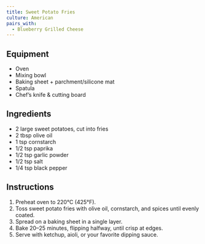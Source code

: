 ```yaml
---
title: Sweet Potato Fries
culture: American
pairs_with:
  - Blueberry Grilled Cheese
---
```


## Equipment
- Oven
- Mixing bowl
- Baking sheet + parchment/silicone mat
- Spatula
- Chef’s knife & cutting board

## Ingredients
- 2 large sweet potatoes, cut into fries
- 2 tbsp olive oil
- 1 tsp cornstarch
- 1/2 tsp paprika
- 1/2 tsp garlic powder
- 1/2 tsp salt
- 1/4 tsp black pepper

## Instructions
1. Preheat oven to 220°C (425°F).
2. Toss sweet potato fries with olive oil, cornstarch, and spices until evenly coated.
3. Spread on a baking sheet in a single layer.
4. Bake 20–25 minutes, flipping halfway, until crisp at edges.
5. Serve with ketchup, aioli, or your favorite dipping sauce.
